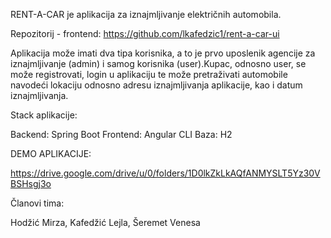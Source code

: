 RENT-A-CAR je aplikacija za iznajmljivanje električnih automobila. 

Repozitorij - frontend: https://github.com/lkafedzic1/rent-a-car-ui

Aplikacija može imati dva tipa korisnika, a to je prvo uposlenik agencije za iznajmljivanje (admin) i samog korisnika (user).Kupac, odnosno user, se može registrovati,
login u aplikaciju te može pretraživati automobile navodeći lokaciju odnosno adresu iznajmljivanja aplikacije, kao i datum iznajmljivanja.

Stack aplikacije:

Backend: Spring Boot
Frontend: Angular CLI
Baza: H2



DEMO APLIKACIJE: 

https://drive.google.com/drive/u/0/folders/1D0lkZkLkAQfANMYSLT5Yz30VBSHsgj3o


Članovi tima:

Hodžić Mirza,
Kafedžić Lejla,
Šeremet Venesa
